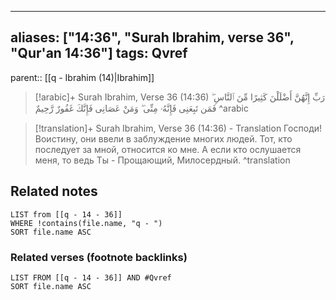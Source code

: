 
---
aliases: ["14:36", "Surah Ibrahim, verse 36", "Qur'an 14:36"]
tags: Qvref
---

parent:: [[q - Ibrahim (14)|Ibrahim]]

> [!arabic]+ Surah Ibrahim, Verse 36 (14:36)
> <span class="quran-arabic">رَبِّ إِنَّهُنَّ أَضْلَلْنَ كَثِيرًا مِّنَ ٱلنَّاسِ ۖ فَمَن تَبِعَنِى فَإِنَّهُۥ مِنِّى ۖ وَمَنْ عَصَانِى فَإِنَّكَ غَفُورٌ رَّحِيمٌ</span>
^arabic

> [!translation]+ Surah Ibrahim, Verse 36 (14:36) - Translation
> Господи! Воистину, они ввели в заблуждение многих людей. Тот, кто последует за мной, относится ко мне. А если кто ослушается меня, то ведь Ты - Прощающий, Милосердный.
^translation



## Related notes
```dataview
LIST from [[q - 14 - 36]]
WHERE !contains(file.name, "q - ")
SORT file.name ASC
```

### Related verses (footnote backlinks)
```dataview
LIST FROM [[q - 14 - 36]] AND #Qvref
SORT file.name ASC
```

